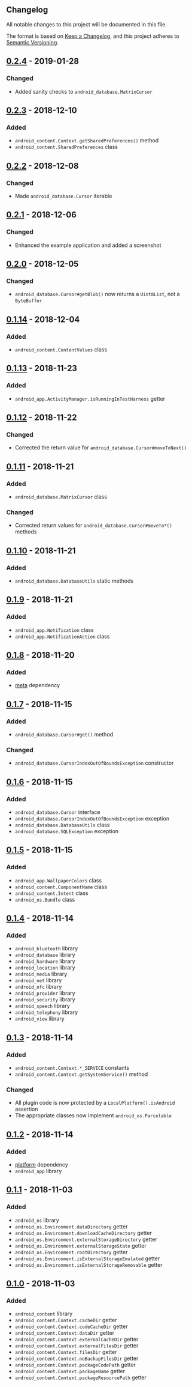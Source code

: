 Changelog
---------

All notable changes to this project will be documented in this file.

The format is based on [Keep a Changelog](https://keepachangelog.com/en/1.0.0/),
and this project adheres to [Semantic Versioning](https://semver.org/spec/v2.0.0.html).

## [0.2.4] - 2019-01-28
### Changed
- Added sanity checks to `android_database.MatrixCursor`

## [0.2.3] - 2018-12-10
### Added
- `android_content.Context.getSharedPreferences()` method
- `android_content.SharedPreferences` class

## [0.2.2] - 2018-12-08
### Changed
- Made `android_database.Cursor` iterable

## [0.2.1] - 2018-12-06
### Changed
- Enhanced the example application and added a screenshot

## [0.2.0] - 2018-12-05
### Changed
- `android_database.Cursor#getBlob()` now returns a `Uint8List`, not a `ByteBuffer`

## [0.1.14] - 2018-12-04
### Added
- `android_content.ContentValues` class

## [0.1.13] - 2018-11-23
### Added
- `android_app.ActivityManager.isRunningInTestHarness` getter

## [0.1.12] - 2018-11-22
### Changed
- Corrected the return value for `android_database.Cursor#moveToNext()`

## [0.1.11] - 2018-11-21
### Added
- `android_database.MatrixCursor` class
### Changed
- Corrected return values for `android_database.Cursor#moveTo*()` methods

## [0.1.10] - 2018-11-21
### Added
- `android_database.DatabaseUtils` static methods

## [0.1.9] - 2018-11-21
### Added
- `android_app.Notification` class
- `android_app.NotificationAction` class

## [0.1.8] - 2018-11-20
### Added
- [meta](https://pub.dartlang.org/packages/meta) dependency

## [0.1.7] - 2018-11-15
### Added
- `android_database.Cursor#get()` method
### Changed
- `android_database.CursorIndexOutOfBoundsException` constructor

## [0.1.6] - 2018-11-15
### Added
- `android_database.Cursor` interface
- `android_database.CursorIndexOutOfBoundsException` exception
- `android_database.DatabaseUtils` class
- `android_database.SQLException` exception

## [0.1.5] - 2018-11-15
### Added
- `android_app.WallpaperColors` class
- `android_content.ComponentName` class
- `android_content.Intent` class
- `android_os.Bundle` class

## [0.1.4] - 2018-11-14
### Added
- `android_bluetooth` library
- `android_database` library
- `android_hardware` library
- `android_location` library
- `android_media` library
- `android_net` library
- `android_nfc` library
- `android_provider` library
- `android_security` library
- `android_speech` library
- `android_telephony` library
- `android_view` library

## [0.1.3] - 2018-11-14
### Added
- `android_content.Context.*_SERVICE` constants
- `android_content.Context.getSystemService()` method
### Changed
- All plugin code is now protected by a `LocalPlatform().isAndroid` assertion
- The appropriate classes now implement `android_os.Parcelable`

## [0.1.2] - 2018-11-14
### Added
- [platform](https://pub.dartlang.org/packages/platform) dependency
- `android_app` library

## [0.1.1] - 2018-11-03
### Added
- `android_os` library
- `android_os.Environment.dataDirectory` getter
- `android_os.Environment.downloadCacheDirectory` getter
- `android_os.Environment.externalStorageDirectory` getter
- `android_os.Environment.externalStorageState` getter
- `android_os.Environment.rootDirectory` getter
- `android_os.Environment.isExternalStorageEmulated` getter
- `android_os.Environment.isExternalStorageRemovable` getter

## [0.1.0] - 2018-11-03
### Added
- `android_content` library
- `android_content.Context.cacheDir` getter
- `android_content.Context.codeCacheDir` getter
- `android_content.Context.dataDir` getter
- `android_content.Context.externalCacheDir` getter
- `android_content.Context.externalFilesDir` getter
- `android_content.Context.filesDir` getter
- `android_content.Context.noBackupFilesDir` getter
- `android_content.Context.packageCodePath` getter
- `android_content.Context.packageName` getter
- `android_content.Context.packageResourcePath` getter

[0.2.4]:  https://github.com/drydart/flutter_android/compare/0.2.3...0.2.4
[0.2.3]:  https://github.com/drydart/flutter_android/compare/0.2.2...0.2.3
[0.2.2]:  https://github.com/drydart/flutter_android/compare/0.2.1...0.2.2
[0.2.1]:  https://github.com/drydart/flutter_android/compare/0.2.0...0.2.1
[0.2.0]:  https://github.com/drydart/flutter_android/compare/0.1.14...0.2.0
[0.1.14]: https://github.com/drydart/flutter_android/compare/0.1.13...0.1.14
[0.1.13]: https://github.com/drydart/flutter_android/compare/0.1.12...0.1.13
[0.1.12]: https://github.com/drydart/flutter_android/compare/0.1.11...0.1.12
[0.1.11]: https://github.com/drydart/flutter_android/compare/0.1.10...0.1.11
[0.1.10]: https://github.com/drydart/flutter_android/compare/0.1.9...0.1.10
[0.1.9]:  https://github.com/drydart/flutter_android/compare/0.1.8...0.1.9
[0.1.8]:  https://github.com/drydart/flutter_android/compare/0.1.7...0.1.8
[0.1.7]:  https://github.com/drydart/flutter_android/compare/0.1.6...0.1.7
[0.1.6]:  https://github.com/drydart/flutter_android/compare/0.1.5...0.1.6
[0.1.5]:  https://github.com/drydart/flutter_android/compare/0.1.4...0.1.5
[0.1.4]:  https://github.com/drydart/flutter_android/compare/0.1.3...0.1.4
[0.1.3]:  https://github.com/drydart/flutter_android/compare/0.1.2...0.1.3
[0.1.2]:  https://github.com/drydart/flutter_android/compare/0.1.1...0.1.2
[0.1.1]:  https://github.com/drydart/flutter_android/compare/0.1.0...0.1.1
[0.1.0]:  https://github.com/drydart/flutter_android/compare/0.0.1...0.1.0
